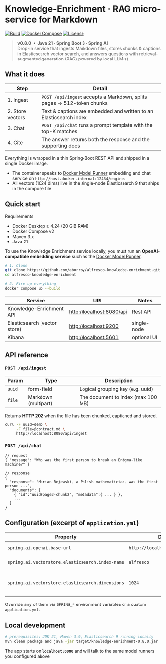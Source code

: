 # Knowledge-Enrichment · RAG micro-service for Markdown  
[![Build](https://img.shields.io/badge/build-Maven_3.9+-blue?logo=apachemaven)](pom.xml)
[![Docker Compose](https://img.shields.io/badge/run-docker--compose-blue?logo=docker)](compose.yaml)
[![License](https://img.shields.io/github/license/aborroy/alfresco-knowledge-enrichment)](LICENSE)

> **v0.8.0 &nbsp;•&nbsp; Java 21 · Spring Boot 3 · Spring AI**  
> Drop-in service that ingests Markdown files, stores chunks & captions in Elasticsearch vector search, and answers questions with retrieval-augmented generation (RAG) powered by local LLM(s)

## What it does

| Step             | Detail                                                                  | 
|------------------|-------------------------------------------------------------------------|
| 1. Ingest        | `POST /api/ingest` accepts a Markdown, splits pages → 512-token chunks  |
| 2. Store vectors | Text & captions are embedded and written to an Elasticsearch index      |
| 3. Chat          | `POST /api/chat` runs a prompt template with the top-K matches          |
| 4. Cite          | The answer returns both the response and the supporting docs            |

Everything is wrapped in a thin Spring-Boot REST API and shipped in a single Docker image.

* The container speaks to [Docker Model Runner](https://docs.docker.com/model-runner/) embedding and chat service on `http://host.docker.internal:12434/engines` 
* All vectors (1024 dims) live in the single-node Elasticsearch 9 that ships in the compose file

## Quick start

Requirements

* Docker Desktop ≥ 4.24 (20 GiB RAM)
* Docker Compose v2
* Maven 3.x
* Java 21

To use the Knowledge Enrichment service locally, you must run an **OpenAI-compatible embedding service** such as the [Docker Model Runner](https://docs.docker.com/model-runner/). 


```bash
# 1. Clone
git clone https://github.com/aborroy/alfresco-knowledge-enrichment.git
cd alfresco-knowledge-enrichment

# 2. Fire up everything
docker compose up --build
````

| Service                      | URL                                                     | Notes        |
| ---------------------------- | ------------------------------------------------------- | ------------ |
| Knowledge-Enrichment API     | [http://localhost:8080/api](http://localhost:8080/api)  | Rest API     |
| Elasticsearch (vector store) | [http://localhost:9200](http://localhost:9200)          | single-node  |
| Kibana                       | [http://localhost:5601](http://localhost:5601)          | optional UI  |

## API reference

### `POST /api/ingest`

| Param  | Type                 | Description                             |
| ------ | -------------------- | --------------------------------------- |
| `uuid` | form-field           | Logical grouping key (e.g. uuid)        |
| `file` | Markdown (multipart) | The document to index (max 100 MB)      |

Returns **HTTP 202** when the file has been chunked, captioned and stored.

```bash
curl -F uuid=demo \
     -F file=@contract.md \
     http://localhost:8080/api/ingest
```

### `POST /api/chat`

```jsonc
// request
{ "message": "Who was the first person to break an Enigma-like machine?" }

// response
{
  "response": "Marian Rejewski, a Polish mathematician, was the first person ...",
  "documents": [
    { "id":"uuid#page3-chunk2", "metadata":{ ... } },
    ...
  ]
}
```

## Configuration (excerpt of `application.yml`)

| Property                                         | Default                          | Purpose                         |
| ------------------------------------------------ | -------------------------------- | ------------------------------- |
| `spring.ai.openai.base-url`                      | `http://localhost:12434/engines` | Embedding runner                |
| `spring.ai.vectorstore.elasticsearch.index-name` | `alfresco`                       | ES index for vectors            |
| `spring.ai.vectorstore.elasticsearch.dimensions` | `1024`                           | Must match your embedding model |

Override any of them via `SPRING_*` environment variables or a custom `application.yml`.

## Local development

```bash
# prerequisites: JDK 21, Maven 3.9, Elasticsearch 9 running locally
mvn clean package and java -jar target/knowledge-enrichment-0.8.0.jar
```

The app starts on **`localhost:8080`** and will talk to the same model runners you configured above
